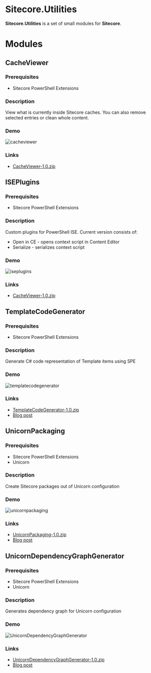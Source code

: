 # Sitecore.Utilities
**Sitecore.Utilities** is a set of small modules for **Sitecore**.

# Modules

## CacheViewer

### Prerequisites
- Sitecore PowerShell Extensions

### Description
View what is currently inside Sitecore caches. You can also remove selected entries or clean whole content.

### Demo
![cacheviewer](https://user-images.githubusercontent.com/6848691/52538084-9c184700-2d6e-11e9-9bde-d0a6f10895dc.gif)

### Links
- [CacheViewer-1.0.zip](https://github.com/alan-null/Sitecore.Utilities/releases/download/2019-12-10/Sitecore.Utilities.Feature.CacheViewer-1.0.zip)

## ISEPlugins

### Prerequisites
- Sitecore PowerShell Extensions

### Description
Custom plugins for PowerShell ISE. Current version consists of:

- Open in CE - opens context script in Content Editor
- Serialize - serializes context script

### Demo
![iseplugins](https://user-images.githubusercontent.com/6848691/70081410-c5a9a400-1608-11ea-98bb-d0bc68209330.gif)

### Links
- [CacheViewer-1.0.zip](https://github.com/alan-null/Sitecore.Utilities/releases/download/2019-12-10/Sitecore.Utilities.Feature.ISEPlugins-1.0.zip)


## TemplateCodeGenerator

### Prerequisites
- Sitecore PowerShell Extensions

### Description
Generate C# code representation of Template items using SPE

### Demo
![templatecodegenerator](https://user-images.githubusercontent.com/6848691/52538085-9e7aa100-2d6e-11e9-9630-94df4477bad6.gif)

### Links
- [TemplateCodeGenerator-1.0.zip](https://github.com/alan-null/Sitecore.Utilities/releases/download/2019-12-10/Sitecore.Utilities.Feature.TemplateCodeGenerator-1.0.zip)
- [Blog post](https://alan-null.github.io/2016/07/template-code-generator)



## UnicornPackaging

### Prerequisites
- Sitecore PowerShell Extensions
- Unicorn

### Description
Create Sitecore packages out of Unicorn configuration

### Demo
![unicornpackaging](https://user-images.githubusercontent.com/6848691/52538087-9f133780-2d6e-11e9-86cf-fde0c2b938e5.gif)


### Links
- [UnicornPackaging-1.0.zip](https://github.com/alan-null/Sitecore.Utilities/releases/download/2019-12-10/Sitecore.Utilities.Feature.UnicornPackaging-1.0.zip)
- [Blog post](https://alan-null.github.io/2019/01/unicorn-packaging)


## UnicornDependencyGraphGenerator

### Prerequisites
- Sitecore PowerShell Extensions
- Unicorn

### Description
Generates dependency graph for Unicorn configuration

### Demo
![UnicornDependencyGraphGenerator](https://user-images.githubusercontent.com/6848691/70397533-58847d00-1a13-11ea-9949-8d853befb797.gif)


### Links
- [UnicornDependencyGraphGenerator-1.0.zip](https://github.com/alan-null/Sitecore.Utilities/releases/download/2019-12-10/Sitecore.Utilities.Feature.UnicornDependencyGraphGenerator-1.0.zip)
- [Blog post](https://alan-null.github.io/2017/01/unicorn-dependency-graph)